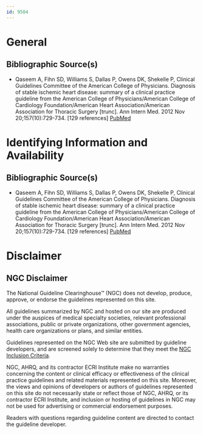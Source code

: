 ```yaml
---
id: 9504
---
```


# General

## Bibliographic Source(s)

- Qaseem A, Fihn SD, Williams S, Dallas P, Owens DK, Shekelle P, Clinical Guidelines Committee of the American College of Physicians. Diagnosis of stable ischemic heart disease: summary of a clinical practice guideline from the American College of Physicians/American College of Cardiology Foundation/American Heart Association/American Association for Thoracic Surgery [trunc]. Ann Intern Med. 2012 Nov 20;157(10):729-734. [129 references] [ PubMed ](http://www.ncbi.nlm.nih.gov/entrez/query.fcgi?cmd=Retrieve&db=pubmed&dopt=Abstract&list_uids=23165664)

# Identifying Information and Availability

## Bibliographic Source(s)

- Qaseem A, Fihn SD, Williams S, Dallas P, Owens DK, Shekelle P, Clinical Guidelines Committee of the American College of Physicians. Diagnosis of stable ischemic heart disease: summary of a clinical practice guideline from the American College of Physicians/American College of Cardiology Foundation/American Heart Association/American Association for Thoracic Surgery [trunc]. Ann Intern Med. 2012 Nov 20;157(10):729-734. [129 references] [ PubMed ](http://www.ncbi.nlm.nih.gov/entrez/query.fcgi?cmd=Retrieve&db=pubmed&dopt=Abstract&list_uids=23165664)

# Disclaimer

## NGC Disclaimer

The National Guideline Clearinghouse™ (NGC) does not develop, produce, approve, or endorse the guidelines represented on this site.

All guidelines summarized by NGC and hosted on our site are produced under the auspices of medical specialty societies, relevant professional associations, public or private organizations, other government agencies, health care organizations or plans, and similar entities.

Guidelines represented on the NGC Web site are submitted by guideline developers, and are screened solely to determine that they meet the [NGC Inclusion Criteria](/help-and-about/summaries/inclusion-criteria).

NGC, AHRQ, and its contractor ECRI Institute make no warranties concerning the content or clinical efficacy or effectiveness of the clinical practice guidelines and related materials represented on this site. Moreover, the views and opinions of developers or authors of guidelines represented on this site do not necessarily state or reflect those of NGC, AHRQ, or its contractor ECRI Institute, and inclusion or hosting of guidelines in NGC may not be used for advertising or commercial endorsement purposes.

Readers with questions regarding guideline content are directed to contact the guideline developer.

